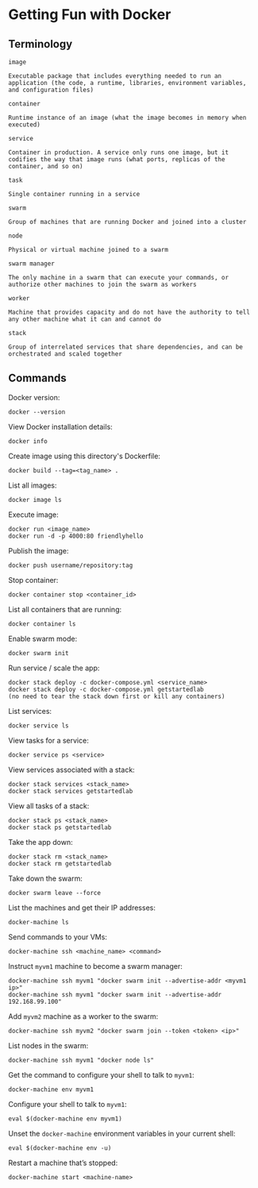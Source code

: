 # Getting Fun with Docker

## Terminology

`image`

	Executable package that includes everything needed to run an application (the code, a runtime, libraries, environment variables, and configuration files)
	
`container`

	Runtime instance of an image (what the image becomes in memory when executed)
	
`service`

	Container in production. A service only runs one image, but it codifies the way that image runs (what ports, replicas of the container, and so on)

`task`
	
	Single container running in a service

`swarm`

	Group of machines that are running Docker and joined into a cluster

`node`
	
	Physical or virtual machine joined to a swarm

`swarm manager`
	
	The only machine in a swarm that can execute your commands, or authorize other machines to join the swarm as workers

`worker`
	
	Machine that provides capacity and do not have the authority to tell any other machine what it can and cannot do

`stack`

    Group of interrelated services that share dependencies, and can be orchestrated and scaled together

## Commands

Docker version:

    docker --version

View Docker installation details:

    docker info

Create image using this directory's Dockerfile:

    docker build --tag=<tag_name> .

List all images:

	docker image ls

Execute image:
	
	docker run <image_name>
	docker run -d -p 4000:80 friendlyhello

Publish the image:
	
	docker push username/repository:tag

Stop container:
	
	docker container stop <container_id>

List all containers that are running:
	
	docker container ls

Enable swarm mode:
	
	docker swarm init

Run service / scale the app:
	
	docker stack deploy -c docker-compose.yml <service_name>
	docker stack deploy -c docker-compose.yml getstartedlab
	(no need to tear the stack down first or kill any containers)

List services:

    docker service ls

View tasks for a service:

    docker service ps <service>

View services associated with a stack:
	
	docker stack services <stack_name>
	docker stack services getstartedlab

View all tasks of a stack:
	
	docker stack ps <stack_name>
	docker stack ps getstartedlab

Take the app down:
	
	docker stack rm <stack_name>
	docker stack rm getstartedlab

Take down the swarm:
	
	docker swarm leave --force

List the machines and get their IP addresses:
	
	docker-machine ls

Send commands to your VMs:

    docker-machine ssh <machine_name> <command>

Instruct `myvm1` machine to become a swarm manager:

    docker-machine ssh myvm1 "docker swarm init --advertise-addr <myvm1 ip>"
    docker-machine ssh myvm1 "docker swarm init --advertise-addr 192.168.99.100"

Add `myvm2` machine as a worker to the swarm:

    docker-machine ssh myvm2 "docker swarm join --token <token> <ip>"

List nodes in the swarm:

    docker-machine ssh myvm1 "docker node ls"

Get the command to configure your shell to talk to `myvm1`:

    docker-machine env myvm1

Configure your shell to talk to `myvm1`:

    eval $(docker-machine env myvm1)

Unset the `docker-machine` environment variables in your current shell:

    eval $(docker-machine env -u)

Restart a machine that’s stopped:

    docker-machine start <machine-name>
